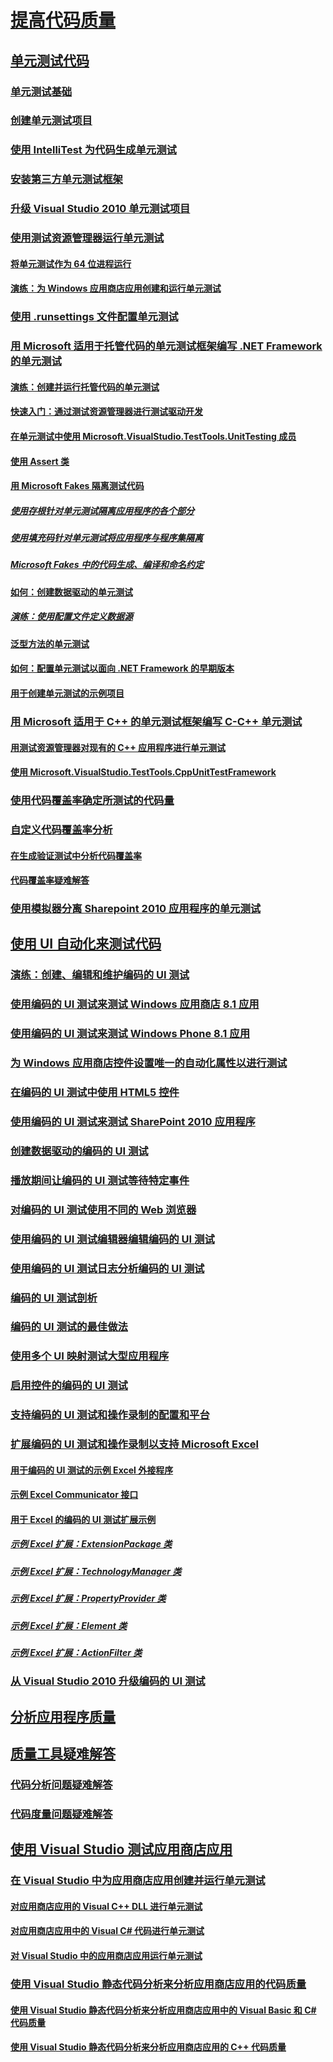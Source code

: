 # [提高代码质量](improve-code-quality.md)
## [单元测试代码](unit-test-your-code.md)
### [单元测试基础](unit-test-basics.md)
### [创建单元测试项目](create-a-unit-test-project.md)
### [使用 IntelliTest 为代码生成单元测试](generate-unit-tests-for-your-code-with-intellitest.md)
### [安装第三方单元测试框架](install-third-party-unit-test-frameworks.md)
### [升级 Visual Studio 2010 单元测试项目](upgrade-visual-studio-2010-unit-test-projects.md)
### [使用测试资源管理器运行单元测试](run-unit-tests-with-test-explorer.md)
#### [将单元测试作为 64 位进程运行](run-a-unit-test-as-a-64-bit-process.md)
#### [演练：为 Windows 应用商店应用创建和运行单元测试](walkthrough-creating-and-running-unit-tests-for-windows-store-apps.md)
### [使用 .runsettings 文件配置单元测试](configure-unit-tests-by-using-a-dot-runsettings-file.md)
### [用 Microsoft 适用于托管代码的单元测试框架编写 .NET Framework 的单元测试](writing-unit-tests-for-the-dotnet-framework-with-the-microsoft-unit-test-framework-for-managed-code.md)
#### [演练：创建并运行托管代码的单元测试](walkthrough-creating-and-running-unit-tests-for-managed-code.md)
#### [快速入门：通过测试资源管理器进行测试驱动开发](quick-start-test-driven-development-with-test-explorer.md)
#### [在单元测试中使用 Microsoft.VisualStudio.TestTools.UnitTesting 成员](using-microsoft-visualstudio-testtools-unittesting-members-in-unit-tests.md)
#### [使用 Assert 类](using-the-assert-classes.md)
#### [用 Microsoft Fakes 隔离测试代码](isolating-code-under-test-with-microsoft-fakes.md)
##### [使用存根针对单元测试隔离应用程序的各个部分](using-stubs-to-isolate-parts-of-your-application-from-each-other-for-unit-testing.md)
##### [使用填充码针对单元测试将应用程序与程序集隔离](using-shims-to-isolate-your-application-from-other-assemblies-for-unit-testing.md)
##### [Microsoft Fakes 中的代码生成、编译和命名约定](code-generation-compilation-and-naming-conventions-in-microsoft-fakes.md)
#### [如何：创建数据驱动的单元测试](how-to-create-a-data-driven-unit-test.md)
##### [演练：使用配置文件定义数据源](walkthrough-using-a-configuration-file-to-define-a-data-source.md)
#### [泛型方法的单元测试](unit-tests-for-generic-methods.md)
#### [如何：配置单元测试以面向 .NET Framework 的早期版本](how-to-configure-unit-tests-to-target-an-earlier-version-of-the-dotnet-framework.md)
#### [用于创建单元测试的示例项目](sample-project-for-creating-unit-tests.md)
### [用 Microsoft 适用于 C++ 的单元测试框架编写 C-C++ 单元测试](writing-unit-tests-for-c-cpp-with-the-microsoft-unit-testing-framework-for-cpp.md)
#### [用测试资源管理器对现有的 C++ 应用程序进行单元测试](unit-testing-existing-cpp-applications-with-test-explorer.md)
#### [使用 Microsoft.VisualStudio.TestTools.CppUnitTestFramework](using-microsoft-visualstudio-testtools-cppunittestframework.md)
### [使用代码覆盖率确定所测试的代码量](using-code-coverage-to-determine-how-much-code-is-being-tested.md)
### [自定义代码覆盖率分析](customizing-code-coverage-analysis.md)
#### [在生成验证测试中分析代码覆盖率](analyzing-code-coverage-in-build-verification-tests.md)
#### [代码覆盖率疑难解答](troubleshooting-code-coverage.md)
### [使用模拟器分离 Sharepoint 2010 应用程序的单元测试](using-emulators-to-isolate-unit-tests-for-sharepoint-2010-applications.md)
## [使用 UI 自动化来测试代码](use-ui-automation-to-test-your-code.md)
### [演练：创建、编辑和维护编码的 UI 测试](walkthrough-creating-editing-and-maintaining-a-coded-ui-test.md)
### [使用编码的 UI 测试来测试 Windows 应用商店 8.1 应用](test-windows-store-8-1-apps-with-coded-ui-tests.md)
### [使用编码的 UI 测试来测试 Windows Phone 8.1 应用](test-windows-phone-8-1-apps-with-coded-ui-tests.md)
### [为 Windows 应用商店控件设置唯一的自动化属性以进行测试](set-a-unique-automation-property-for-windows-store-controls-for-testing.md)
### [在编码的 UI 测试中使用 HTML5 控件](using-html5-controls-in-coded-ui-tests.md)
### [使用编码的 UI 测试来测试 SharePoint 2010 应用程序](testing-sharepoint-2010-applications-with-coded-ui-tests.md)
### [创建数据驱动的编码的 UI 测试](creating-a-data-driven-coded-ui-test.md)
### [播放期间让编码的 UI 测试等待特定事件](making-coded-ui-tests-wait-for-specific-events-during-playback.md)
### [对编码的 UI 测试使用不同的 Web 浏览器](using-different-web-browsers-with-coded-ui-tests.md)
### [使用编码的 UI 测试编辑器编辑编码的 UI 测试](editing-coded-ui-tests-using-the-coded-ui-test-editor.md)
### [使用编码的 UI 测试日志分析编码的 UI 测试](analyzing-coded-ui-tests-using-coded-ui-test-logs.md)
### [编码的 UI 测试剖析](anatomy-of-a-coded-ui-test.md)
### [编码的 UI 测试的最佳做法](best-practices-for-coded-ui-tests.md)
### [使用多个 UI 映射测试大型应用程序](testing-a-large-application-with-multiple-ui-maps.md)
### [启用控件的编码的 UI 测试](enable-coded-ui-testing-of-your-controls.md)
### [支持编码的 UI 测试和操作录制的配置和平台](supported-configurations-and-platforms-for-coded-ui-tests-and-action-recordings.md)
### [扩展编码的 UI 测试和操作录制以支持 Microsoft Excel](extending-coded-ui-tests-and-action-recordings-to-support-microsoft-excel.md)
#### [用于编码的 UI 测试的示例 Excel 外接程序](sample-excel-add-in-for-coded-ui-testing.md)
#### [示例 Excel Communicator 接口](sample-excel-communicator-interface.md)
#### [用于 Excel 的编码的 UI 测试扩展示例](sample-coded-ui-test-extension-for-excel.md)
##### [示例 Excel 扩展：ExtensionPackage 类](sample-excel-extension-extensionpackage-class.md)
##### [示例 Excel 扩展：TechnologyManager 类](sample-excel-extension-technologymanager-class.md)
##### [示例 Excel 扩展：PropertyProvider 类](sample-excel-extension-propertyprovider-class.md)
##### [示例 Excel 扩展：Element 类](sample-excel-extension-element-classes.md)
##### [示例 Excel 扩展：ActionFilter 类](sample-excel-extension-actionfilter-class.md)
### [从 Visual Studio 2010 升级编码的 UI 测试](upgrading-coded-ui-tests-from-visual-studio-2010.md)
## [分析应用程序质量](../code-quality)
## [质量工具疑难解答](troubleshooting-quality-tools.md)
### [代码分析问题疑难解答](troubleshooting-code-analysis-issues.md)
### [代码度量问题疑难解答](troubleshooting-code-metrics-issues.md)
## [使用 Visual Studio 测试应用商店应用](testing-store-apps-with-visual-studio.md)
### [在 Visual Studio 中为应用商店应用创建并运行单元测试](create-and-run-unit-tests-for-a-store-app-in-visual-studio.md)
#### [对应用商店应用的 Visual C++ DLL 进行单元测试](unit-testing-a-visual-cpp-dll-for-store-apps.md)
#### [对应用商店应用中的 Visual C# 代码进行单元测试](unit-testing-visual-csharp-code-in-a-store-app.md)
#### [对 Visual Studio 中的应用商店应用运行单元测试](run-unit-tests-for-store-apps-in-visual-studio.md)
### [使用 Visual Studio 静态代码分析来分析应用商店应用的代码质量](analyze-the-code-quality-of-store-apps-using-visual-studio-static-code-analysis.md)
#### [使用 Visual Studio 静态代码分析来分析应用商店应用中的 Visual Basic 和 C# 代码质量](analyze-visual-basic-and-csharp-code-quality-in-store-apps-using-visual-studio-static-code-analysis.md)
#### [使用 Visual Studio 静态代码分析来分析应用商店应用的 C++ 代码质量](analyze-cpp-code-quality-of-store-apps-using-visual-studio-static-code-analysis.md)


<!--HONumber=Feb17_HO4-->


